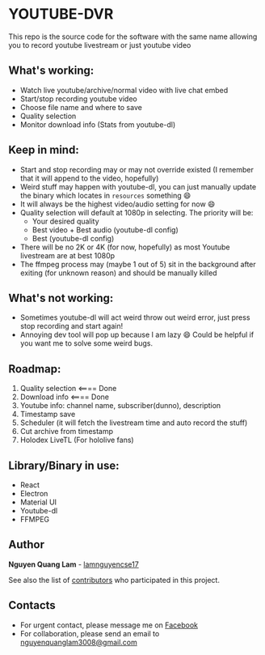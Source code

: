 # YOUTUBE-DVR
This repo is the source code for the software with the same name allowing you to record youtube livestream or just youtube video

## What's working:
- Watch live youtube/archive/normal video with live chat embed
- Start/stop recording youtube video
- Choose file name and where to save
- Quality selection
- Monitor download info (Stats from youtube-dl)

## Keep in mind:
- Start and stop recording may or may not override existed (I remember that it will append to the video, hopefully)
- Weird stuff may happen with youtube-dl, you can just manually update the binary which locates in `resources` something 😄 
- It will always be the highest video/audio setting for now 😄
- Quality selection will default at 1080p in selecting. The priority will be:
  - Your desired quality
  - Best video + Best audio (youtube-dl config)
  - Best (youtube-dl config)
- There will be no 2K or 4K (for now, hopefully) as most Youtube livestream are at best 1080p
- The ffmpeg process may (maybe 1 out of 5) sit in the background after exiting (for unknown reason) and should be manually killed

## What's not working:
- Sometimes youtube-dl will act weird throw out weird error, just press stop recording and start again!
- Annoying dev tool will pop up because I am lazy 😄 Could be helpful if you want me to solve some weird bugs. 

## Roadmap:
1. Quality selection <==== Done
2. Download info <==== Done
3. Youtube info: channel name, subscriber(dunno), description
4. Timestamp save
5. Scheduler (it will fetch the livestream time and auto record the stuff)
6. Cut archive from timestamp
7. Holodex LiveTL (For hololive fans)

## Library/Binary in use:
- React
- Electron
- Material UI
- Youtube-dl
- FFMPEG


## Author
**Nguyen Quang Lam** - [lamnguyencse17](https://github.com/lamnguyencse17)

See also the list of [contributors](https://github.com/lamnguyencse17/youtube-dvr/graphs/contributors) who participated in this project.

## Contacts
- For urgent contact, please message me on [Facebook](https://www.facebook.com/zodiac3011/)
- For collaboration, please send an email to [nguyenquanglam3008@gmail.com](mailto:nguyenquanglam3008@gmail.com)
